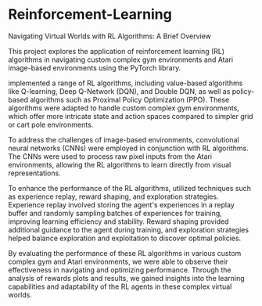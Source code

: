# Reinforcement-Learning
Navigating Virtual Worlds with RL Algorithms: A Brief Overview

This project explores the application of reinforcement learning (RL) algorithms in navigating custom complex gym environments and Atari image-based environments using the PyTorch library.

implemented a range of RL algorithms, including value-based algorithms like Q-learning, Deep Q-Network (DQN), and Double DQN, as well as policy-based algorithms such as Proximal Policy Optimization (PPO). These algorithms were adapted to handle custom complex gym environments, which offer more intricate state and action spaces compared to simpler grid or cart pole environments.

To address the challenges of image-based environments, convolutional neural networks (CNNs) were employed in conjunction with RL algorithms. The CNNs were used to process raw pixel inputs from the Atari environments, allowing the RL algorithms to learn directly from visual representations.

To enhance the performance of the RL algorithms, utilized techniques such as experience replay, reward shaping, and exploration strategies. Experience replay involved storing the agent's experiences in a replay buffer and randomly sampling batches of experiences for training, improving learning efficiency and stability. Reward shaping provided additional guidance to the agent during training, and exploration strategies helped balance exploration and exploitation to discover optimal policies.

By evaluating the performance of these RL algorithms in various custom complex gym and Atari environments, we were able to observe their effectiveness in navigating and optimizing performance. Through the analysis of rewards plots and results, we gained insights into the learning capabilities and adaptability of the RL agents in these complex virtual worlds.

